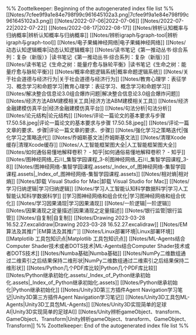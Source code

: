 %% Zoottelkeeper: Beginning of the autogenerated index file list  %%
 [[Notes/7cfee9f9a1e84e798f99c961645102a3.png|7cfee9f9a1e84e798f99c961645102a3.png]]
 [[Notes/2022-07-06|2022-07-06]]
 [[Notes/2022-07-22|2022-07-22]]
 [[Notes/2022-08-17|2022-08-17]]
 [[Notes/辨析认知概率与归纳概率|辨析认知概率与归纳概率]]
 [[Notes/辨析igraph与graph-tool|辨析igraph与graph-tool]]
 [[Notes/电子果蝇神经网络|电子果蝇神经网络]]
 [[Notes/动态认知逻辑概率|动态认知逻辑概率]]
 [[Notes/读书笔记《第一推动丛书·综合系列：复杂（新版）》|读书笔记《第一推动丛书·综合系列：复杂（新版）》]]
 [[Notes/读书笔记《生命之树：能量疗愈与脉轮平衡》|读书笔记《生命之树：能量疗愈与脉轮平衡》]]
 [[Notes/概率命题逻辑系统|概率命题逻辑系统]]
 [[Notes/关于社会道德与经济行为|关于社会道德与经济行为]]
 [[Notes/教育心理学：表征学习、概念学习和命题学习|教育心理学：表征学习、概念学习和命题学习]]
 [[Notes/解决整合信息论3.0组合爆炸问题|解决整合信息论3.0组合爆炸问题]]
 [[Notes/经济方法ABM建模相关工具|经济方法ABM建模相关工具]]
 [[Notes/经济金融建模仿真平台|经济金融建模仿真平台]]
 [[Notes/句法分析|句法分析]]
 [[Notes/论元结构|论元结构]]
 [[Notes/评论一篇论文的基本要求与步骤 17.50.58.jpeg|评论一篇论文的基本要求与步骤 17.50.58.jpeg]]
 [[Notes/评论一篇文章的要求、步骤|评论一篇文章的要求、步骤]]
 [[Notes/强化学习之策略迭代|强化学习之策略迭代]]
 [[Notes/乔姆斯基文法|乔姆斯基文法]]
 [[Notes/清理Xcode缓存|清理Xcode缓存]]
 [[Notes/人工智能框架图大全|人工智能框架图大全]]
 [[Notes/如何通俗易懂地解释卷积？ - 知乎|如何通俗易懂地解释卷积？ - 知乎]]
 [[Notes/图神经网络_石川_集智学园课程_3-8|图神经网络_石川_集智学园课程_3-8]]
 [[Notes/图神经网络-集智学园课程.assets/_Index_of_图神经网络-集智学园课程.assets|_Index_of_图神经网络-集智学园课程.assets]]
 [[Notes/相对熵|相对熵]]
 [[Notes/卸载 Visual Studio for Mac|卸载 Visual Studio for Mac]]
 [[Notes/学习归纳逻辑|学习归纳逻辑]]
 [[Notes/学习人工智能认知科学数据科学|学习人工智能认知科学数据科学]]
 [[学习图神经网络和组合优化|学习图神经网络和组合优化]]
 [[Notes/学习因果涌现|学习因果涌现]]
 [[Notes/一阶逻辑|一阶逻辑]]
 [[Notes/因果涌现之定量描述|因果涌现之定量描述]]
 [[Notes/银行监管|银行监管]]
 [[Notes/自复制|自复制]]
 [[Notes/Drawing 2023-03-28 16.52.27.excalidraw|Drawing 2023-03-28 16.52.27.excalidraw]]
 [[Notes/EM算法及其推广|EM算法及其推广]]
 [[Notes/Linux部署环境|Linux部署环境]]
 [[Matplotlib 工具包知识点|Matplotlib 工具包知识点]]
 [[Notes/ML-Agents结合Computer Shader技术或者DOTS技术|ML-Agents结合Computer Shader技术或者DOTS技术]]
 [[Notes/Numba基础|Numba基础]]
 [[Notes/NumPy二维数组通过二维索引之后结果保持二维形状|NumPy二维数组通过二维索引之后结果保持二维形状]]
 [[Notes/Python几个PDF库比较|Python几个PDF库比较]]
 [[Notes/Python继承初始化.assets/_Index_of_Python继承初始化.assets|_Index_of_Python继承初始化.assets]]
 [[Notes/Python继承初始化|Python继承初始化]]
 [[Notes/Unity3D第三方插件Agent Navigation学习笔记|Unity3D第三方插件Agent Navigation学习笔记]]
 [[Notes/Unity3D工具包ML-Agents|Unity3D工具包ML-Agents]]
 [[Notes/Unity3D实现简单的足球AI|Unity3D实现简单的足球AI]]
 [[Notes/Unity辨析gameObject、transform、GameObject、Transform|Unity辨析gameObject、transform、GameObject、Transform]]
%% Zoottelkeeper: End of the autogenerated index file list  %%
